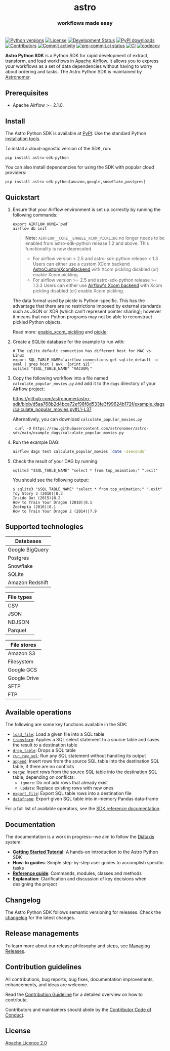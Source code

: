 <h1 align="center">
  astro
</h1>
  <h3 align="center">
  workflows made easy<br><br>
</h3>

[![Python versions](https://img.shields.io/pypi/pyversions/astro-sdk-python.svg)](https://pypi.org/pypi/astro-sdk-python)
[![License](https://img.shields.io/pypi/l/astro-sdk-python.svg)](https://pypi.org/pypi/astro-sdk-python)
[![Development Status](https://img.shields.io/pypi/status/astro-sdk-python.svg)](https://pypi.org/pypi/astro-sdk-python)
[![PyPI downloads](https://img.shields.io/pypi/dm/astro-sdk-python.svg)](https://pypistats.org/packages/astro-sdk-python)
[![Contributors](https://img.shields.io/github/contributors/astronomer/astro-sdk)](https://github.com/astronomer/astro-sdk)
[![Commit activity](https://img.shields.io/github/commit-activity/m/astronomer/astro-sdk)](https://github.com/astronomer/astro-sdk)
[![pre-commit.ci status](https://results.pre-commit.ci/badge/github/astronomer/astro-sdk/main.svg)](https://results.pre-commit.ci/latest/github/astronomer/astro-sdk/main)
[![CI](https://github.com/astronomer/astro-sdk/actions/workflows/ci-python-sdk.yaml/badge.svg)](https://github.com/astronomer/astro-sdk)
[![codecov](https://codecov.io/gh/astronomer/astro-sdk/branch/main/graph/badge.svg?token=MI4SSE50Q6)](https://codecov.io/gh/astronomer/astro-sdk)

**Astro Python SDK** is a Python SDK for rapid development of extract, transform, and load workflows in [Apache Airflow](https://airflow.apache.org/). It allows you to express your workflows as a set of data dependencies without having to worry about ordering and tasks. The Astro Python SDK is maintained by [Astronomer](https://astronomer.io).

## Prerequisites

- Apache Airflow >= 2.1.0.

## Install

The Astro Python SDK is available at [PyPI](https://pypi.org/project/astro-sdk-python/). Use the standard Python
[installation tools](https://packaging.python.org/en/latest/tutorials/installing-packages/).

To install a cloud-agnostic version of the SDK, run:

```shell
pip install astro-sdk-python
```

You can also install dependencies for using the SDK with popular cloud providers:

```shell
pip install astro-sdk-python[amazon,google,snowflake,postgres]
```


## Quickstart
1. Ensure that your Airflow environment is set up correctly by running the following commands:

    ```shell
    export AIRFLOW_HOME=`pwd`
    airflow db init
    ```

   > **Note:** `AIRFLOW__CORE__ENABLE_XCOM_PICKLING` no longer needs to be enabled from astro-sdk-python release 1.2 and above. This functionality is now deprecated.
   > - For airflow version < 2.5 and astro-sdk-python release < 1.3 Users can either use a custom XCom backend [AstroCustomXcomBackend](https://astro-sdk-python.readthedocs.io/en/latest/guides/xcom_backend.html#xcom-backend) with Xcom pickling disabled (or) enable Xcom pickling.
   > - For airflow version >= 2.5 and astro-sdk-python release >= 1.3.3 Users can either use [Airflow's Xcom backend](https://astro-sdk-python.readthedocs.io/en/latest/guides/xcom_backend.html#airflow_xcom_backend) with Xcom pickling disabled (or) enable Xcom pickling.

    The data format used by pickle is Python-specific. This has the advantage that there are no restrictions imposed by external standards such as JSON or XDR (which can’t represent pointer sharing); however it means that non-Python programs may not be able to reconstruct pickled Python objects.

    Read more: [enable_xcom_pickling](https://airflow.apache.org/docs/apache-airflow/stable/configurations-ref.html#enable-xcom-pickling) and [pickle](https://docs.python.org/3/library/pickle.html#comparison-with-json):



2. Create a SQLite database for the example to run with:

    ```shell
    # The sqlite_default connection has different host for MAC vs. Linux
    export SQL_TABLE_NAME=`airflow connections get sqlite_default -o yaml | grep host | awk '{print $2}'`
    sqlite3 "$SQL_TABLE_NAME" "VACUUM;"
    ```

3. Copy the following workflow into a file named `calculate_popular_movies.py` and add it to the `dags` directory of your Airflow project:

   https://github.com/astronomer/astro-sdk/blob/d5aa768b2d4bca72ef98f8d533fe3f99624b172f/example_dags/calculate_popular_movies.py#L1-L37

   Alternatively, you can download `calculate_popular_movies.py`
   ```shell
    curl -O https://raw.githubusercontent.com/astronomer/astro-sdk/main/example_dags/calculate_popular_movies.py
   ```

4. Run the example DAG:

    ```sh
    airflow dags test calculate_popular_movies `date -Iseconds`
    ```

5. Check the result of your DAG by running:

    ```shell
    sqlite3 "$SQL_TABLE_NAME" "select * from top_animation;" ".exit"
    ```

    You should see the following output:

    ```shell
    $ sqlite3 "$SQL_TABLE_NAME" "select * from top_animation;" ".exit"
    Toy Story 3 (2010)|8.3
    Inside Out (2015)|8.2
    How to Train Your Dragon (2010)|8.1
    Zootopia (2016)|8.1
    How to Train Your Dragon 2 (2014)|7.9
    ```

## Supported technologies

| Databases       |
|-----------------|
| Google BigQuery |
| Postgres        |
| Snowflake       |
| SQLite          |
| Amazon Redshift |

| File types |
|------------|
| CSV        |
| JSON       |
| NDJSON     |
| Parquet    |

| File stores |
|------------ |
| Amazon S3   |
| Filesystem  |
| Google GCS  |
| Google Drive|
| SFTP        |
| FTP         |

## Available operations

The following are some key functions available in the SDK:

- [`load_file`](https://astro-sdk-python.readthedocs.io/en/stable/astro/sql/operators/load_file.html): Load a given file into a SQL table
- [`transform`](https://astro-sdk-python.readthedocs.io/en/stable/astro/sql/operators/transform.html): Applies a SQL select statement to a source table and saves the result to a destination table
- [`drop_table`](https://astro-sdk-python.readthedocs.io/en/stable/astro/sql/operators/drop_table.html): Drops a SQL table
- [`run_raw_sql`](https://astro-sdk-python.readthedocs.io/en/stable/astro/sql/operators/raw_sql.html): Run any SQL statement without handling its output
- [`append`](https://astro-sdk-python.readthedocs.io/en/stable/astro/sql/operators/append.html): Insert rows from the source SQL table into the destination SQL table, if there are no conflicts
- [`merge`](https://astro-sdk-python.readthedocs.io/en/stable/astro/sql/operators/merge.html): Insert rows from the source SQL table into the destination SQL table, depending on conflicts:
  - `ignore`: Do not add rows that already exist
  - `update`: Replace existing rows with new ones
- [`export_file`](https://astro-sdk-python.readthedocs.io/en/stable/astro/sql/operators/export.html): Export SQL table rows into a destination file
- [`dataframe`](https://astro-sdk-python.readthedocs.io/en/stable/astro/sql/operators/dataframe.html): Export given SQL table into in-memory Pandas data-frame

For a full list of available operators, see the [SDK reference documentation](https://astro-sdk-python.readthedocs.io/en/stable/operators.html).

## Documentation

The documentation is a work in progress--we aim to follow the [Diátaxis](https://diataxis.fr/) system:

- **[Getting Started Tutorial](https://docs.astronomer.io/tutorials/astro-python-sdk)**: A hands-on introduction to the Astro Python SDK
- **How-to guides**: Simple step-by-step user guides to accomplish specific tasks
- **[Reference guide](https://astro-sdk-python.readthedocs.io/)**: Commands, modules, classes and methods
- **Explanation**: Clarification and discussion of key decisions when designing the project

## Changelog

The Astro Python SDK follows semantic versioning for releases. Check the [changelog](python-sdk/docs/CHANGELOG.md) for the latest changes.

## Release managements

To learn more about our release philosophy and steps, see [Managing Releases](python-sdk/docs/development/RELEASE.md).

## Contribution guidelines

All contributions, bug reports, bug fixes, documentation improvements, enhancements, and ideas are welcome.

Read the [Contribution Guideline](python-sdk/docs/development/CONTRIBUTING.md) for a detailed overview on how to contribute.

Contributors and maintainers should abide by the [Contributor Code of Conduct](CODE_OF_CONDUCT.md).

## License

[Apache Licence 2.0](LICENSE)
